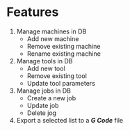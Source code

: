 # Features
1. Manage machines in DB
    - Add new machine
    - Remove existing machine
    - Rename existing machine
2. Manage tools in DB
    - Add new tool
    - Remove existing tool
    - Update tool parameters
3. Manage jobs in DB
    - Create a new job
    - Update job
    - Delete jog
4. Export a selected list to a **_G Code_** file
